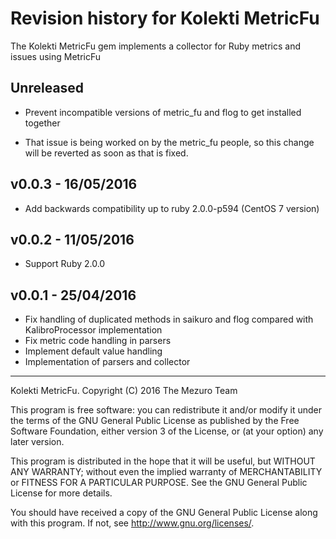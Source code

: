 # Revision history for Kolekti MetricFu

The Kolekti MetricFu gem implements a collector for Ruby metrics and issues
using MetricFu

## Unreleased

* Prevent incompatible versions of metric_fu and flog to get installed together
 - That issue is being worked on by the metric_fu people, so this change will be
 reverted as soon as that is fixed.

## v0.0.3 - 16/05/2016

* Add backwards compatibility up to ruby 2.0.0-p594 (CentOS 7 version)

## v0.0.2 - 11/05/2016

* Support Ruby 2.0.0

## v0.0.1 - 25/04/2016

*   Fix handling of duplicated methods in saikuro and flog compared with
    KalibroProcessor implementation
*   Fix metric code handling in parsers
*   Implement default value handling
*   Implementation of parsers and collector

---

Kolekti MetricFu. Copyright (C) 2016  The Mezuro Team

This program is free software: you can redistribute it and/or modify it under
the terms of the GNU General Public License as published by the Free Software
Foundation, either version 3 of the License, or (at your option) any later
version.

This program is distributed in the hope that it will be useful, but WITHOUT
ANY WARRANTY; without even the implied warranty of MERCHANTABILITY or FITNESS
FOR A PARTICULAR PURPOSE.  See the GNU General Public License for more
details.

You should have received a copy of the GNU General Public License along with
this program.  If not, see <http://www.gnu.org/licenses/>.
